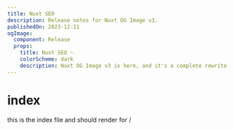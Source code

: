 ```yaml
---
title: Nuxt SEO
description: Release notes for Nuxt OG Image v3.
publishedOn: 2023-12-11
ogImage:
  component: Release
  props:
    title: Nuxt SEO ✨
    colorScheme: dark
    description: Nuxt OG Image v3 is here, and it's a complete rewrite of the module to improve stability and DX. I think you're going to love it!
---
```


# index

this is the index file and should render for /
